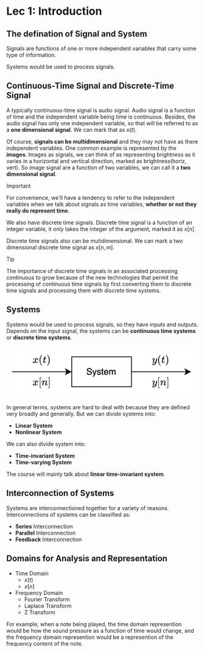 # Lec 1: Introduction

## The defination of Signal and System

Signals are functions of one or more independent variables that carry some type of information.

Systems would be used to process signals.

## Continuous-Time Signal and Discrete-Time Signal

A typically continuous-time signal is audio signal. Audio signal is a function of time and the independent variable being time is continuous. Besides, the audio signal has only one independent variable, so that will be referred to as a **one dimensional signal**. We can mark that as $x(t)$.

Of course, **signals can be multidimensional** and they may not have as there independent variables. One common example is represented by the **images**. Images as signals, we can think of as representing brightness as it varies in a horizontal and vertical direction, marked as $\text{brightness}(\text{horiz}, \text{vert})$. So image signal are a function of two variables, we can call it a **two dimensional signal**.

> [!important]
>
> For convenience, we'll have a tendency to refer to the independent variables when we talk about signals as time variables, **whether or not they really do represent time**.

We also have discrete time signals. Discrete time signal is a function of an integer variable, it only takes the integer of the argument, marked it as $x[n]$.

Discrete time signals also can be mutidimensional. We can mark a two dimensional discrete time signal as $x[n, m]$.

> [!tip]
>
> The importance of discrete time signals in an associated processing continuous to grow because of the new technologies that permit the processing of continuous time signals by first converting them to discrete time signals and processing them with discrete time systems.

## Systems

Systems would be used to process signals, so they have inputs and outputs. Depends on the input signal, the systems can be **continuous time systems** or **discrete time systems**.

<img src="./img/system.svg" alt="system" style="zoom:200%;" />

In general terms, systems are hard to deal with because they are defined very broadly and generally. But we can divide systems into:

- **Linear System**
- **Nonlinear System**

We can also divide system into:

- **Time-invariant System**
- **Time-varying System**

The course will mainly talk about **linear time-invariant system**.

## Interconnection of Systems

Systems are interconnectioned together for a variety of reasons. Interconnections of systems can be classified as:

- **Series** Interconnection
- **Parallel** Interconnection
- **Feedback** Interconnection

## Domains for Analysis and Representation

- Time Domain
  - $x(t)$
  - $x[n]$
- Frequency Domain
  - Fourier Transform
  - Laplace Transform
  - Z Transform

For example, when a note being played, the time domain represention would be how the sound pressure as a function of time would change, and the frequency domain represention would be a represention of the frequency content of the note.
